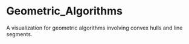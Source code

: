 # Geometric_Algorithms
A visualization for geometric algorithms involving convex hulls and line segments.
